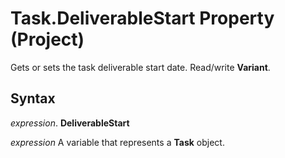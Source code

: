 
# Task.DeliverableStart Property (Project)

Gets or sets the task deliverable start date. Read/write  **Variant**.


## Syntax

 _expression_. **DeliverableStart**

 _expression_ A variable that represents a **Task** object.

